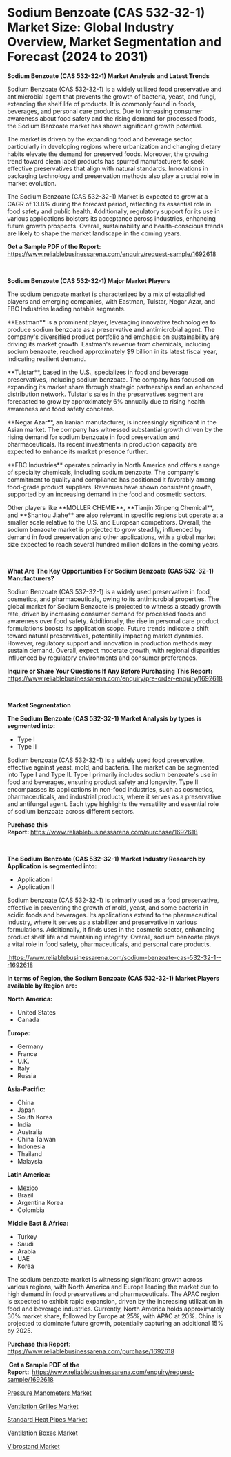 <p><h1>Sodium Benzoate (CAS 532-32-1) Market Size: Global Industry Overview, Market Segmentation and Forecast (2024 to 2031)</h1></p><p><strong>Sodium Benzoate (CAS 532-32-1) Market Analysis and Latest Trends</strong></p>
<p><p>Sodium Benzoate (CAS 532-32-1) is a widely utilized food preservative and antimicrobial agent that prevents the growth of bacteria, yeast, and fungi, extending the shelf life of products. It is commonly found in foods, beverages, and personal care products. Due to increasing consumer awareness about food safety and the rising demand for processed foods, the Sodium Benzoate market has shown significant growth potential.</p><p>The market is driven by the expanding food and beverage sector, particularly in developing regions where urbanization and changing dietary habits elevate the demand for preserved foods. Moreover, the growing trend toward clean label products has spurred manufacturers to seek effective preservatives that align with natural standards. Innovations in packaging technology and preservation methods also play a crucial role in market evolution.</p><p>The Sodium Benzoate (CAS 532-32-1) Market is expected to grow at a CAGR of 13.8% during the forecast period, reflecting its essential role in food safety and public health. Additionally, regulatory support for its use in various applications bolsters its acceptance across industries, enhancing future growth prospects. Overall, sustainability and health-conscious trends are likely to shape the market landscape in the coming years.</p></p>
<p><strong>Get a Sample PDF of the Report:&nbsp;</strong> <a href="https://www.reliablebusinessarena.com/enquiry/request-sample/1692618?utm_campaign=1726&utm_medium=2&utm_source=Github&utm_content=ia&utm_term=20102024&utm_id=sodium-benzoate-cas-532-32-1">https://www.reliablebusinessarena.com/enquiry/request-sample/1692618</a></p>
<p>&nbsp;</p>
<p><strong>Sodium Benzoate (CAS 532-32-1) Major Market Players</strong></p>
<p><p>The sodium benzoate market is characterized by a mix of established players and emerging companies, with Eastman, Tulstar, Negar Azar, and FBC Industries leading notable segments.</p><p>**Eastman** is a prominent player, leveraging innovative technologies to produce sodium benzoate as a preservative and antimicrobial agent. The company's diversified product portfolio and emphasis on sustainability are driving its market growth. Eastman's revenue from chemicals, including sodium benzoate, reached approximately $9 billion in its latest fiscal year, indicating resilient demand.</p><p>**Tulstar**, based in the U.S., specializes in food and beverage preservatives, including sodium benzoate. The company has focused on expanding its market share through strategic partnerships and an enhanced distribution network. Tulstar's sales in the preservatives segment are forecasted to grow by approximately 6% annually due to rising health awareness and food safety concerns.</p><p>**Negar Azar**, an Iranian manufacturer, is increasingly significant in the Asian market. The company has witnessed substantial growth driven by the rising demand for sodium benzoate in food preservation and pharmaceuticals. Its recent investments in production capacity are expected to enhance its market presence further.</p><p>**FBC Industries** operates primarily in North America and offers a range of specialty chemicals, including sodium benzoate. The company's commitment to quality and compliance has positioned it favorably among food-grade product suppliers. Revenues have shown consistent growth, supported by an increasing demand in the food and cosmetic sectors.</p><p>Other players like **MOLLER CHEMIE**, **Tianjin Xinpeng Chemical**, and **Shantou Jiahe** are also relevant in specific regions but operate at a smaller scale relative to the U.S. and European competitors. Overall, the sodium benzoate market is projected to grow steadily, influenced by demand in food preservation and other applications, with a global market size expected to reach several hundred million dollars in the coming years.</p></p>
<p>&nbsp;</p>
<p><strong>What Are The Key Opportunities For Sodium Benzoate (CAS 532-32-1) Manufacturers?</strong></p>
<p><p>Sodium Benzoate (CAS 532-32-1) is a widely used preservative in food, cosmetics, and pharmaceuticals, owing to its antimicrobial properties. The global market for Sodium Benzoate is projected to witness a steady growth rate, driven by increasing consumer demand for processed foods and awareness over food safety. Additionally, the rise in personal care product formulations boosts its application scope. Future trends indicate a shift toward natural preservatives, potentially impacting market dynamics. However, regulatory support and innovation in production methods may sustain demand. Overall, expect moderate growth, with regional disparities influenced by regulatory environments and consumer preferences.</p></p>
<p><strong>Inquire or Share Your Questions If Any Before Purchasing This Report:</strong> <a href="https://www.reliablebusinessarena.com/enquiry/pre-order-enquiry/1692618?utm_campaign=1726&utm_medium=2&utm_source=Github&utm_content=ia&utm_term=20102024&utm_id=sodium-benzoate-cas-532-32-1">https://www.reliablebusinessarena.com/enquiry/pre-order-enquiry/1692618</a></p>
<p>&nbsp;</p>
<p><strong>Market Segmentation</strong></p>
<p><strong>The Sodium Benzoate (CAS 532-32-1) Market Analysis by types is segmented into:</strong></p>
<p><ul><li>Type I</li><li>Type II</li></ul></p>
<p><p>Sodium benzoate (CAS 532-32-1) is a widely used food preservative, effective against yeast, mold, and bacteria. The market can be segmented into Type I and Type II. Type I primarily includes sodium benzoate's use in food and beverages, ensuring product safety and longevity. Type II encompasses its applications in non-food industries, such as cosmetics, pharmaceuticals, and industrial products, where it serves as a preservative and antifungal agent. Each type highlights the versatility and essential role of sodium benzoate across different sectors.</p></p>
<p><strong>Purchase this Report:&nbsp;</strong><a href="https://www.reliablebusinessarena.com/purchase/1692618?utm_campaign=1726&utm_medium=2&utm_source=Github&utm_content=ia&utm_term=20102024&utm_id=sodium-benzoate-cas-532-32-1">https://www.reliablebusinessarena.com/purchase/1692618</a></p>
<p>&nbsp;</p>
<p><strong>The Sodium Benzoate (CAS 532-32-1) Market Industry Research by Application is segmented into:</strong></p>
<p><ul><li>Application I</li><li>Application II</li></ul></p>
<p><p>Sodium benzoate (CAS 532-32-1) is primarily used as a food preservative, effective in preventing the growth of mold, yeast, and some bacteria in acidic foods and beverages. Its applications extend to the pharmaceutical industry, where it serves as a stabilizer and preservative in various formulations. Additionally, it finds uses in the cosmetic sector, enhancing product shelf life and maintaining integrity. Overall, sodium benzoate plays a vital role in food safety, pharmaceuticals, and personal care products.</p></p>
<p><a href="https://www.reliablebusinessarena.com/sodium-benzoate-cas-532-32-1--r1692618?utm_campaign=1726&utm_medium=2&utm_source=Github&utm_content=ia&utm_term=20102024&utm_id=sodium-benzoate-cas-532-32-1">&nbsp;https://www.reliablebusinessarena.com/sodium-benzoate-cas-532-32-1--r1692618</a></p>
<p><strong>In terms of Region, the Sodium Benzoate (CAS 532-32-1) Market Players available by Region are:</strong></p>
<p>
    <p> <strong> North America: </strong>
        <ul>
            <li>United States</li>
            <li>Canada</li>
        </ul>
        </p> 
    <p> <strong> Europe: </strong>
        <ul>
            <li>Germany</li>
            <li>France</li>
            <li>U.K.</li>
            <li>Italy</li>
            <li>Russia</li>
        </ul>
        </p> 
    <p> <strong> Asia-Pacific: </strong>
        <ul>
            <li>China</li>
            <li>Japan</li>
            <li>South Korea</li>
            <li>India</li>
            <li>Australia</li>
            <li>China Taiwan</li>
            <li>Indonesia</li>
            <li>Thailand</li>
            <li>Malaysia</li>
        </ul>
        </p> 
    <p> <strong> Latin America: </strong>
        <ul>
            <li>Mexico</li>
            <li>Brazil</li>
            <li>Argentina Korea</li>
            <li>Colombia</li>
        </ul>
        </p> 
    <p> <strong> Middle East & Africa: </strong>
        <ul>
            <li>Turkey</li>
            <li>Saudi</li>
            <li>Arabia</li>
            <li>UAE</li>
            <li>Korea</li>
        </ul>
    </p>
    </p>
<p><p>The sodium benzoate market is witnessing significant growth across various regions, with North America and Europe leading the market due to high demand in food preservatives and pharmaceuticals. The APAC region is expected to exhibit rapid expansion, driven by the increasing utilization in food and beverage industries. Currently, North America holds approximately 30% market share, followed by Europe at 25%, with APAC at 20%. China is projected to dominate future growth, potentially capturing an additional 15% by 2025.</p></p>
<p><strong>Purchase this Report: </strong><a href="https://www.reliablebusinessarena.com/purchase/1692618?utm_campaign=1726&utm_medium=2&utm_source=Github&utm_content=ia&utm_term=20102024&utm_id=sodium-benzoate-cas-532-32-1">https://www.reliablebusinessarena.com/purchase/1692618</a></p>
<p>&nbsp;<strong>Get a Sample PDF of the Report:&nbsp;&nbsp;</strong><a href="https://www.reliablebusinessarena.com/enquiry/request-sample/1692618?utm_campaign=1726&utm_medium=2&utm_source=Github&utm_content=ia&utm_term=20102024&utm_id=sodium-benzoate-cas-532-32-1">https://www.reliablebusinessarena.com/enquiry/request-sample/1692618</a></p>
<p><strong></strong></p>
<p><p><a href="https://www.linkedin.com/pulse/strategic-forecast-pressure-manometers-market-growth-trends-size-1ms6c?utm_campaign=1726&utm_medium=2&utm_source=Github&utm_content=ia&utm_term=20102024&utm_id=sodium-benzoate-cas-532-32-1">Pressure Manometers Market</a></p><p><a href="https://www.linkedin.com/pulse/key-drivers-ventilation-grilles-market-trends-future-outlook-1g0gc?utm_campaign=1726&utm_medium=2&utm_source=Github&utm_content=ia&utm_term=20102024&utm_id=sodium-benzoate-cas-532-32-1">Ventilation Grilles Market</a></p><p><a href="https://issuu.com/reportprime-2/docs/standard-heat-pipes-market-size-203_e850f5ad8cd700?utm_campaign=1726&utm_medium=2&utm_source=Github&utm_content=ia&utm_term=20102024&utm_id=sodium-benzoate-cas-532-32-1">Standard Heat Pipes Market</a></p><p><a href="https://www.linkedin.com/pulse/global-ventilation-boxes-market-focus-application-end-use-industry-krnzc?utm_campaign=1726&utm_medium=2&utm_source=Github&utm_content=ia&utm_term=20102024&utm_id=sodium-benzoate-cas-532-32-1">Ventilation Boxes Market</a></p><p><a href="https://www.linkedin.com/pulse/pulse-vibrostand-rhythms-change-market-resonance-2024-2031-z9hcc?utm_campaign=1726&utm_medium=2&utm_source=Github&utm_content=ia&utm_term=20102024&utm_id=sodium-benzoate-cas-532-32-1">Vibrostand Market</a></p></p>